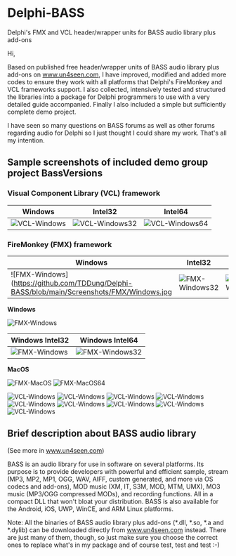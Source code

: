 ﻿# Delphi-BASS
Delphi's FMX and VCL header/wrapper units for BASS audio library plus add-ons

Hi,

Based on published free header/wrapper units of BASS audio library plus add-ons on www.un4seen.com, I have improved, modified and added more codes to ensure they work with all platforms that Delphi's FireMonkey and VCL frameworks support. I also collected, intensively tested and structured the libraries into a package for Delphi programmers to use with a very detailed guide accompanied. Finally I also included a simple but sufficiently complete demo project.

I have seen so many questions on BASS forums as well as other forums regarding audio for Delphi so I just thought I could share my work. That's all my intention.

## Sample screenshots of included demo group project BassVersions

### **Visual Component Library (VCL) framework**

|Windows|Intel32|Intel64|
|--|--|--|
|![VCL-Windows](https://github.com/TDDung/Delphi-BASS/blob/main/Screenshots/VCL/Windows.jpg)|![VCL-Windows32](https://github.com/TDDung/Delphi-BASS/blob/main/Screenshots/VCL/Windows32.jpg)|![VCL-Windows64](https://github.com/TDDung/Delphi-BASS/blob/main/Screenshots/VCL/Windows64.jpg)|

### **FireMonkey (FMX) framework**

|Windows|Intel32|Intel64|
|--|--|--|
|![FMX-Windows](https://github.com/TDDung/Delphi-BASS/blob/main/Screenshots/FMX/Windows.jpg|![FMX-Windows32](https://github.com/TDDung/Delphi-BASS/blob/main/Screenshots/FMX/Windows32.jpg)|![FMX-Windows64](https://github.com/TDDung/Delphi-BASS/blob/main/Screenshots/FMX/Windows64.jpg)|

**Windows**

![FMX-Windows](https://github.com/TDDung/Delphi-BASS/blob/main/Screenshots/FMX/Windows.jpg)

|Windows Intel32|Windows Intel64|
|--|--|
|![FMX-Windows](https://github.com/TDDung/Delphi-BASS/blob/main/Screenshots/FMX/Windows.jpg)|![FMX-Windows32](https://github.com/TDDung/Delphi-BASS/blob/main/Screenshots/FMX/Windows32.jpg)|![FMX-Windows64](https://github.com/TDDung/Delphi-BASS/blob/main/Screenshots/FMX/Windows64.jpg)|

**MacOS**

![FMX-MacOS](https://github.com/TDDung/Delphi-BASS/blob/main/Screenshots/FMX/MacOS.jpg)
![FMX-MacOS64](https://github.com/TDDung/Delphi-BASS/blob/main/Screenshots/FMX/MacOS64.jpg)

![VCL-Windows](https://github.com/TDDung/Delphi-BASS/blob/main/Screenshots/VCL/Windows.jpg)
![VCL-Windows](https://github.com/TDDung/Delphi-BASS/blob/main/Screenshots/VCL/Windows.jpg)
![VCL-Windows](https://github.com/TDDung/Delphi-BASS/blob/main/Screenshots/VCL/Windows.jpg)
![VCL-Windows](https://github.com/TDDung/Delphi-BASS/blob/main/Screenshots/VCL/Windows.jpg)
![VCL-Windows](https://github.com/TDDung/Delphi-BASS/blob/main/Screenshots/VCL/Windows.jpg)
![VCL-Windows](https://github.com/TDDung/Delphi-BASS/blob/main/Screenshots/VCL/Windows.jpg)
![VCL-Windows](https://github.com/TDDung/Delphi-BASS/blob/main/Screenshots/VCL/Windows.jpg)
![VCL-Windows](https://github.com/TDDung/Delphi-BASS/blob/main/Screenshots/VCL/Windows.jpg)
![VCL-Windows](https://github.com/TDDung/Delphi-BASS/blob/main/Screenshots/VCL/Windows.jpg)

Brief description about BASS audio library
------------------------------------------
(See more in www.un4seen.com)

BASS is an audio library for use in software on several platforms. Its purpose is to provide developers with powerful and efficient sample, stream (MP3, MP2, MP1, OGG, WAV, AIFF, custom generated, and more via OS codecs and add-ons), MOD music (XM, IT, S3M, MOD, MTM, UMX), MO3 music (MP3/OGG compressed MODs), and recording functions. All in a compact DLL that won't bloat your distribution.
BASS is also available for the Android, iOS, UWP, WinCE, and ARM Linux platforms.

Note: All the binaries of BASS audio library plus add-ons (*.dll, *.so, *.a and *.dylib) can be downloaded directly from www.un4seen.com instead. There are just many of them, though, so just make sure you choose the correct ones to replace what's in my package and of course test, test and test :-)
